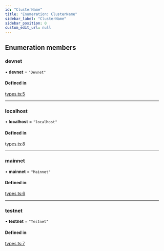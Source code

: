 ```yaml
---
id: "ClusterName"
title: "Enumeration: ClusterName"
sidebar_label: "ClusterName"
sidebar_position: 0
custom_edit_url: null
---
```


## Enumeration members

### devnet

• **devnet** = `"Devnet"`

#### Defined in

[types.ts:5](https://github.com/mithraiclabs/psyoptions-ts/blob/c67815d/packages/psy-american/src/types.ts#L5)

___

### localhost

• **localhost** = `"localhost"`

#### Defined in

[types.ts:8](https://github.com/mithraiclabs/psyoptions-ts/blob/c67815d/packages/psy-american/src/types.ts#L8)

___

### mainnet

• **mainnet** = `"Mainnet"`

#### Defined in

[types.ts:6](https://github.com/mithraiclabs/psyoptions-ts/blob/c67815d/packages/psy-american/src/types.ts#L6)

___

### testnet

• **testnet** = `"Testnet"`

#### Defined in

[types.ts:7](https://github.com/mithraiclabs/psyoptions-ts/blob/c67815d/packages/psy-american/src/types.ts#L7)
